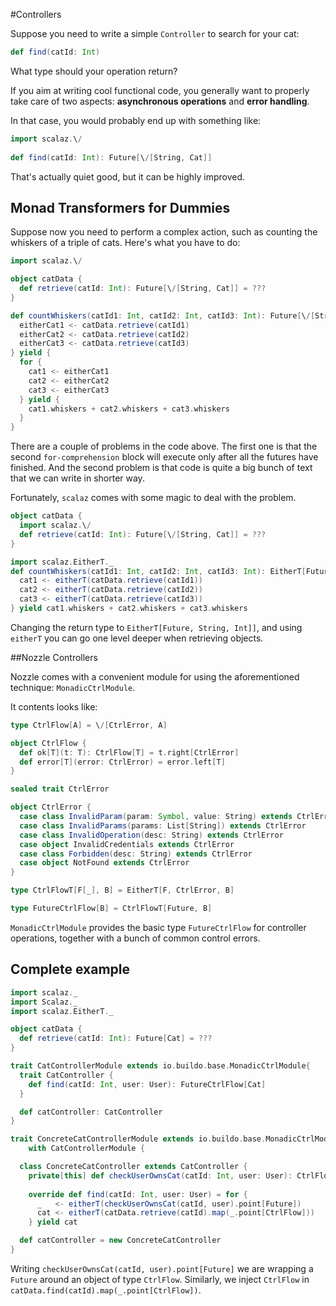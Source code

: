 #Controllers

Suppose you need to write a simple `Controller` to search for your cat:

```scala
def find(catId: Int)
```

What type should your operation return?

If you aim at writing cool functional code, you generally want to properly take care of two aspects: **asynchronous operations** and **error handling**.

In that case, you would probably end up with something like:

```scala
import scalaz.\/
  
def find(catId: Int): Future[\/[String, Cat]]
```

That's actually quiet good, but it can be highly improved.


## Monad Transformers for Dummies
Suppose now you need to perform a complex action, such as counting the whiskers of a triple of cats.
Here's what you have to do:
```scala
import scalaz.\/

object catData {
  def retrieve(catId: Int): Future[\/[String, Cat]] = ???
}

def countWhiskers(catId1: Int, catId2: Int, catId3: Int): Future[\/[String, Int]] = for {
  eitherCat1 <- catData.retrieve(catId1)
  eitherCat2 <- catData.retrieve(catId2)
  eitherCat3 <- catData.retrieve(catId3)
} yield {
  for {
    cat1 <- eitherCat1
    cat2 <- eitherCat2
    cat3 <- eitherCat3
  } yield { 
    cat1.whiskers + cat2.whiskers + cat3.whiskers
  }
}
```

There are a couple of problems in the code above. The first one is that the second `for-comprehension` block will execute only after all the futures have finished. And the second problem is that code is quite a big bunch of text that we can write in shorter way.

Fortunately, `scalaz` comes with some magic to deal with the problem.

```scala
object catData {
  import scalaz.\/
  def retrieve(catId: Int): Future[\/[String, Cat]] = ???
}

import scalaz.EitherT._
def countWhiskers(catId1: Int, catId2: Int, catId3: Int): EitherT[Future, String, Int]] = for {
  cat1 <- eitherT(catData.retrieve(catId1))
  cat2 <- eitherT(catData.retrieve(catId2))
  cat3 <- eitherT(catData.retrieve(catId3))
} yield cat1.whiskers + cat2.whiskers + cat3.whiskers
```

Changing the return type to `EitherT[Future, String, Int]]`, and using `eitherT` you can go one level deeper when retrieving objects.

##Nozzle Controllers

Nozzle comes with a convenient module for using the aforementioned technique: `MonadicCtrlModule`.

It contents looks like:
```scala
type CtrlFlow[A] = \/[CtrlError, A]

object CtrlFlow {
  def ok[T](t: T): CtrlFlow[T] = t.right[CtrlError]
  def error[T](error: CtrlError) = error.left[T]
}

sealed trait CtrlError

object CtrlError {
  case class InvalidParam(param: Symbol, value: String) extends CtrlError
  case class InvalidParams(params: List[String]) extends CtrlError
  case class InvalidOperation(desc: String) extends CtrlError
  case object InvalidCredentials extends CtrlError
  case class Forbidden(desc: String) extends CtrlError
  case object NotFound extends CtrlError
}

type CtrlFlowT[F[_], B] = EitherT[F, CtrlError, B]

type FutureCtrlFlow[B] = CtrlFlowT[Future, B]
```

`MonadicCtrlModule` provides the basic type `FutureCtrlFlow` for controller operations, together with a bunch of common control errors.

## Complete example

```scala
import scalaz._
import Scalaz._
import scalaz.EitherT._

object catData {
  def retrieve(catId: Int): Future[Cat] = ???
}

trait CatControllerModule extends io.buildo.base.MonadicCtrlModule{
  trait CatController {
    def find(catId: Int, user: User): FutureCtrlFlow[Cat]
  }

  def catController: CatController
}

trait ConcreteCatControllerModule extends io.buildo.base.MonadicCtrlModule
    with CatControllerModule {

  class ConcreteCatController extends CatController {
    private[this] def checkUserOwnsCat(catId: Int, user: User): CtrlFlow[_] = ???
    
    override def find(catId: Int, user: User) = for {
      _   <- eitherT(checkUserOwnsCat(catId, user).point[Future])
      cat <- eitherT(catData.retrieve(catId).map(_.point[CtrlFlow]))
    } yield cat

  def catController = new ConcreteCatController
}
```

Writing `checkUserOwnsCat(catId, user).point[Future]` we are wrapping a `Future` around an object of type `CtrlFlow`.
Similarly, we inject `CtrlFlow` in `catData.find(catId).map(_.point[CtrlFlow])`.